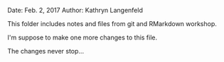 Date: Feb. 2, 2017
Author: Kathryn Langenfeld

This folder includes notes and files from git and RMarkdown workshop. 

I'm suppose to make one more changes to this file.

The changes never stop...
